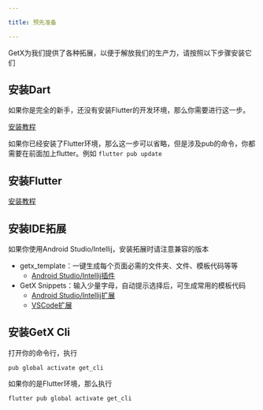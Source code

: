 ```yaml
---

title: 预先准备

---
```


GetX为我们提供了各种拓展，以便于解放我们的生产力，请按照以下步骤安装它们

## 安装Dart

如果你是完全的新手，还没有安装Flutter的开发环境，那么你需要进行这一步。

[安装教程](https://www.dartcn.com/install)

<Alert type='Warning'>如果你已经安装了Flutter环境，那么这一步可以省略，但是涉及pub的命令，你都需要在前面加上flutter。例如 `flutter pub update` </Alert>

## 安装Flutter

[安装教程](https://flutter.cn/docs/get-started/install)

## 安装IDE拓展

<Alert type='Warning'>如果你使用Android Studio/Intellij，安装拓展时请注意兼容的版本</Alert>

- getx_template：一键生成每个页面必需的文件夹、文件、模板代码等等
  - [Android Studio/Intellij插件](https://plugins.jetbrains.com/plugin/15919-getx)
- GetX Snippets：输入少量字母，自动提示选择后，可生成常用的模板代码
  - [Android Studio/Intellij扩展](https://plugins.jetbrains.com/plugin/14975-getx-snippets)
  - [VSCode扩展](https://marketplace.visualstudio.com/items?itemName=get-snippets.get-snippets)

## 安装GetX Cli

打开你的命令行，执行

```shell
pub global activate get_cli 
```

如果你的是Flutter环境，那么执行

```shell
flutter pub global activate get_cli
```
